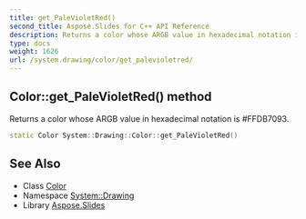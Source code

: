 ```yaml
---
title: get_PaleVioletRed()
second_title: Aspose.Slides for C++ API Reference
description: Returns a color whose ARGB value in hexadecimal notation is #FFDB7093.
type: docs
weight: 1626
url: /system.drawing/color/get_palevioletred/
---
```

## Color::get_PaleVioletRed() method


Returns a color whose ARGB value in hexadecimal notation is #FFDB7093.

```cpp
static Color System::Drawing::Color::get_PaleVioletRed()
```

## See Also

* Class [Color](../)
* Namespace [System::Drawing](../../)
* Library [Aspose.Slides](../../../)